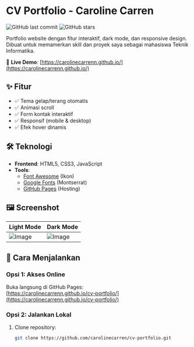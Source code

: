 # CV Portfolio - Caroline Carren

![GitHub last commit](https://img.shields.io/github/last-commit/carolinecarren/cv-portfolio?color=blue)
![GitHub stars](https://img.shields.io/github/stars/carolinecarren/cv-portfolio?style=social)

Portfolio website dengan fitur interaktif, dark mode, dan responsive design. Dibuat untuk memamerkan skill dan proyek saya sebagai mahasiswa Teknik Informatika.

🔗 **Live Demo**: [https://carolinecarrenn.github.io/](https://carolinecarrenn.github.io/)

## ✨ Fitur
- ✅ Tema gelap/terang otomatis
- ✅ Animasi scroll
- ✅ Form kontak interaktif
- ✅ Responsif (mobile & desktop)
- ✅ Efek hover dinamis

## 🛠 Teknologi
- **Frontend**: HTML5, CSS3, JavaScript
- **Tools**: 
  - [Font Awesome](https://fontawesome.com/) (Ikon)
  - [Google Fonts](https://fonts.google.com/) (Montserrat)
  - [GitHub Pages](https://pages.github.com/) (Hosting)

## 🖼 Screenshot
| Light Mode | Dark Mode |
|------------|-----------|
| ![Image](https://github.com/user-attachments/assets/9ca23e1e-2211-4673-8c6b-bcef6da7a511) | ![Image](https://github.com/user-attachments/assets/b5e19efc-7965-4edf-a832-7c63c91780db) |

## 🚀 Cara Menjalankan
### Opsi 1: Akses Online
Buka langsung di GitHub Pages:  
[https://carolinecarrenn.github.io/cv-portfolio/](https://carolinecarrenn.github.io/cv-portfolio/)

### Opsi 2: Jalankan Lokal
1. Clone repository:
   ```bash
   git clone https://github.com/carolinecarren/cv-portfolio.git
